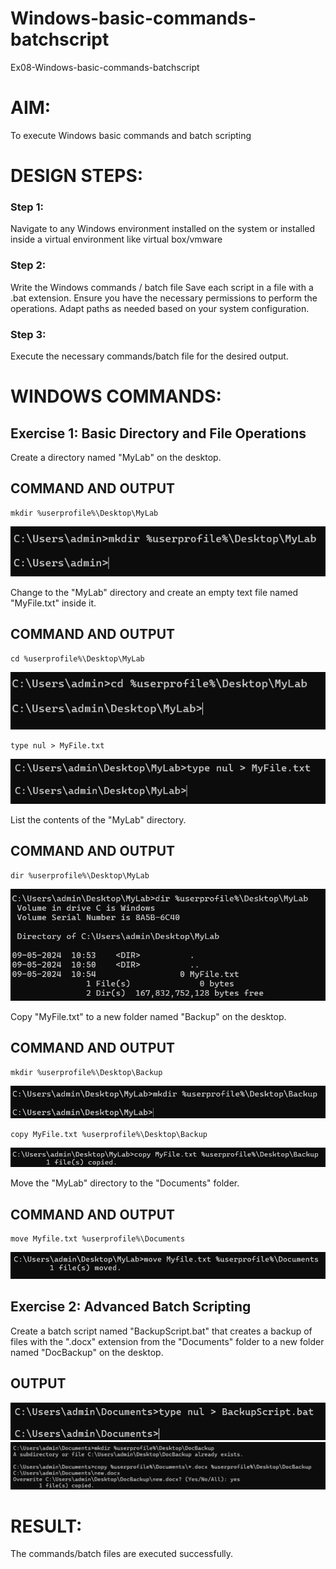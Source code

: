 # Windows-basic-commands-batchscript
Ex08-Windows-basic-commands-batchscript

# AIM:
To execute Windows basic commands and batch scripting

# DESIGN STEPS:

### Step 1:

Navigate to any Windows environment installed on the system or installed inside a virtual environment like virtual box/vmware 

### Step 2:

Write the Windows commands / batch file
Save each script in a file with a .bat extension.
Ensure you have the necessary permissions to perform the operations.
Adapt paths as needed based on your system configuration.
### Step 3:

Execute the necessary commands/batch file for the desired output. 




# WINDOWS COMMANDS:
## Exercise 1: Basic Directory and File Operations
Create a directory named "MyLab" on the desktop.
## COMMAND AND OUTPUT
```
mkdir %userprofile%\Desktop\MyLab
```
![](./out1.png)

Change to the "MyLab" directory and create an empty text file named "MyFile.txt" inside it.


## COMMAND AND OUTPUT
```
cd %userprofile%\Desktop\MyLab
```
![](./out2.png)
```
type nul > MyFile.txt
```
![](./out3.png)

List the contents of the "MyLab" directory.
## COMMAND AND OUTPUT
```
dir %userprofile%\Desktop\MyLab
```
![](./out4.png)

Copy "MyFile.txt" to a new folder named "Backup" on the desktop.
## COMMAND AND OUTPUT
```
mkdir %userprofile%\Desktop\Backup
```
![](./out5.png)
```
copy MyFile.txt %userprofile%\Desktop\Backup
```
![](./out6.png)

Move the "MyLab" directory to the "Documents" folder.
## COMMAND AND OUTPUT
```
move Myfile.txt %userprofile%\Documents
```
![](./out7.png)

## Exercise 2: Advanced Batch Scripting
Create a batch script named "BackupScript.bat" that creates a backup of files with the ".docx" extension from the "Documents" folder to a new folder named "DocBackup" on the desktop.
## OUTPUT
![](./out8.png)
![](./out9.png)
# RESULT:
The commands/batch files are executed successfully.